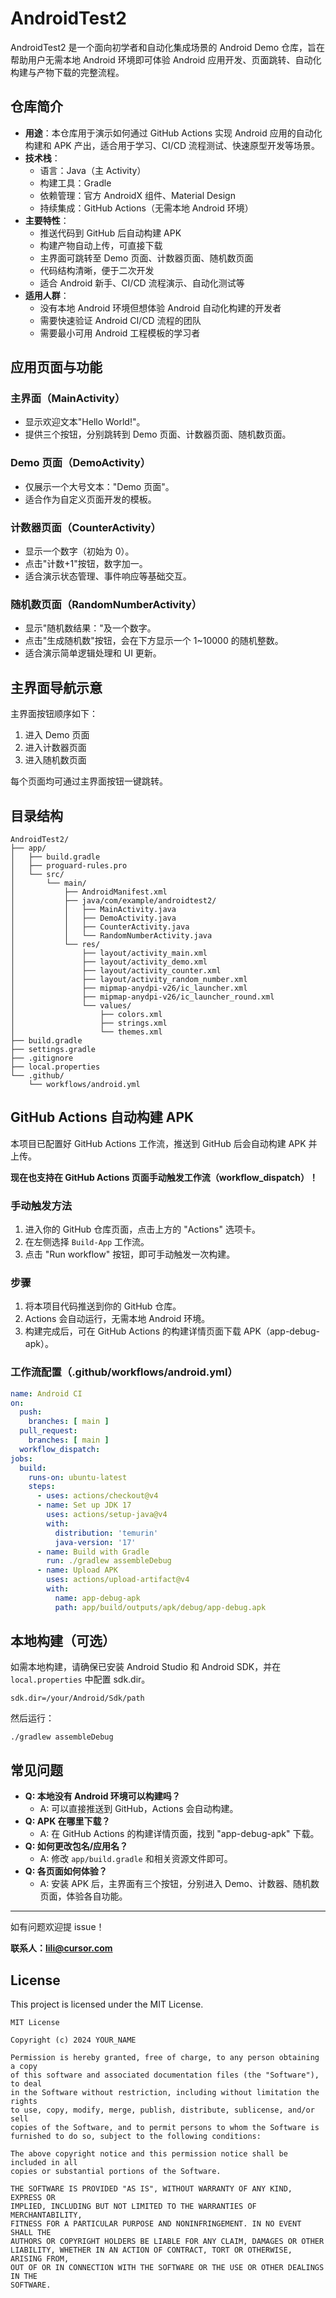 # AndroidTest2

AndroidTest2 是一个面向初学者和自动化集成场景的 Android Demo 仓库，旨在帮助用户无需本地 Android 环境即可体验 Android 应用开发、页面跳转、自动化构建与产物下载的完整流程。

## 仓库简介

- **用途**：本仓库用于演示如何通过 GitHub Actions 实现 Android 应用的自动化构建和 APK 产出，适合用于学习、CI/CD 流程测试、快速原型开发等场景。
- **技术栈**：
  - 语言：Java（主 Activity）
  - 构建工具：Gradle
  - 依赖管理：官方 AndroidX 组件、Material Design
  - 持续集成：GitHub Actions（无需本地 Android 环境）
- **主要特性**：
  - 推送代码到 GitHub 后自动构建 APK
  - 构建产物自动上传，可直接下载
  - 主界面可跳转至 Demo 页面、计数器页面、随机数页面
  - 代码结构清晰，便于二次开发
  - 适合 Android 新手、CI/CD 流程演示、自动化测试等
- **适用人群**：
  - 没有本地 Android 环境但想体验 Android 自动化构建的开发者
  - 需要快速验证 Android CI/CD 流程的团队
  - 需要最小可用 Android 工程模板的学习者

## 应用页面与功能

### 主界面（MainActivity）
- 显示欢迎文本"Hello World!"。
- 提供三个按钮，分别跳转到 Demo 页面、计数器页面、随机数页面。

### Demo 页面（DemoActivity）
- 仅展示一个大号文本："Demo 页面"。
- 适合作为自定义页面开发的模板。

### 计数器页面（CounterActivity）
- 显示一个数字（初始为 0）。
- 点击"计数+1"按钮，数字加一。
- 适合演示状态管理、事件响应等基础交互。

### 随机数页面（RandomNumberActivity）
- 显示"随机数结果："及一个数字。
- 点击"生成随机数"按钮，会在下方显示一个 1~10000 的随机整数。
- 适合演示简单逻辑处理和 UI 更新。

## 主界面导航示意

主界面按钮顺序如下：
1. 进入 Demo 页面
2. 进入计数器页面
3. 进入随机数页面

每个页面均可通过主界面按钮一键跳转。

## 目录结构

```
AndroidTest2/
├── app/
│   ├── build.gradle
│   ├── proguard-rules.pro
│   └── src/
│       └── main/
│           ├── AndroidManifest.xml
│           ├── java/com/example/androidtest2/
│           │   ├── MainActivity.java
│           │   ├── DemoActivity.java
│           │   ├── CounterActivity.java
│           │   └── RandomNumberActivity.java
│           └── res/
│               ├── layout/activity_main.xml
│               ├── layout/activity_demo.xml
│               ├── layout/activity_counter.xml
│               ├── layout/activity_random_number.xml
│               ├── mipmap-anydpi-v26/ic_launcher.xml
│               ├── mipmap-anydpi-v26/ic_launcher_round.xml
│               └── values/
│                   ├── colors.xml
│                   ├── strings.xml
│                   └── themes.xml
├── build.gradle
├── settings.gradle
├── .gitignore
├── local.properties
└── .github/
    └── workflows/android.yml
```

## GitHub Actions 自动构建 APK

本项目已配置好 GitHub Actions 工作流，推送到 GitHub 后会自动构建 APK 并上传。

**现在也支持在 GitHub Actions 页面手动触发工作流（workflow_dispatch）！**

### 手动触发方法
1. 进入你的 GitHub 仓库页面，点击上方的 "Actions" 选项卡。
2. 在左侧选择 `Build-App` 工作流。
3. 点击 "Run workflow" 按钮，即可手动触发一次构建。

### 步骤
1. 将本项目代码推送到你的 GitHub 仓库。
2. Actions 会自动运行，无需本地 Android 环境。
3. 构建完成后，可在 GitHub Actions 的构建详情页面下载 APK（app-debug-apk）。

### 工作流配置（.github/workflows/android.yml）
```yaml
name: Android CI
on:
  push:
    branches: [ main ]
  pull_request:
    branches: [ main ]
  workflow_dispatch:
jobs:
  build:
    runs-on: ubuntu-latest
    steps:
      - uses: actions/checkout@v4
      - name: Set up JDK 17
        uses: actions/setup-java@v4
        with:
          distribution: 'temurin'
          java-version: '17'
      - name: Build with Gradle
        run: ./gradlew assembleDebug
      - name: Upload APK
        uses: actions/upload-artifact@v4
        with:
          name: app-debug-apk
          path: app/build/outputs/apk/debug/app-debug.apk
```

## 本地构建（可选）
如需本地构建，请确保已安装 Android Studio 和 Android SDK，并在 `local.properties` 中配置 sdk.dir。

```
sdk.dir=/your/Android/Sdk/path
```

然后运行：
```
./gradlew assembleDebug
```

## 常见问题
- **Q: 本地没有 Android 环境可以构建吗？**
  - A: 可以直接推送到 GitHub，Actions 会自动构建。
- **Q: APK 在哪里下载？**
  - A: 在 GitHub Actions 的构建详情页面，找到 "app-debug-apk" 下载。
- **Q: 如何更改包名/应用名？**
  - A: 修改 `app/build.gradle` 和相关资源文件即可。
- **Q: 各页面如何体验？**
  - A: 安装 APK 后，主界面有三个按钮，分别进入 Demo、计数器、随机数页面，体验各自功能。

---
如有问题欢迎提 issue！

**联系人：lili@cursor.com**

## License

This project is licensed under the MIT License.

```
MIT License

Copyright (c) 2024 YOUR_NAME

Permission is hereby granted, free of charge, to any person obtaining a copy
of this software and associated documentation files (the "Software"), to deal
in the Software without restriction, including without limitation the rights
to use, copy, modify, merge, publish, distribute, sublicense, and/or sell
copies of the Software, and to permit persons to whom the Software is
furnished to do so, subject to the following conditions:

The above copyright notice and this permission notice shall be included in all
copies or substantial portions of the Software.

THE SOFTWARE IS PROVIDED "AS IS", WITHOUT WARRANTY OF ANY KIND, EXPRESS OR
IMPLIED, INCLUDING BUT NOT LIMITED TO THE WARRANTIES OF MERCHANTABILITY,
FITNESS FOR A PARTICULAR PURPOSE AND NONINFRINGEMENT. IN NO EVENT SHALL THE
AUTHORS OR COPYRIGHT HOLDERS BE LIABLE FOR ANY CLAIM, DAMAGES OR OTHER
LIABILITY, WHETHER IN AN ACTION OF CONTRACT, TORT OR OTHERWISE, ARISING FROM,
OUT OF OR IN CONNECTION WITH THE SOFTWARE OR THE USE OR OTHER DEALINGS IN THE
SOFTWARE.
``` 